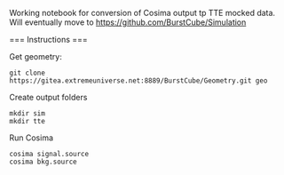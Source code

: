Working notebook for conversion of Cosima output tp TTE mocked data. Will eventually move to https://github.com/BurstCube/Simulation

=== Instructions ===

Get geometry:
```
git clone https://gitea.extremeuniverse.net:8889/BurstCube/Geometry.git geo
```

Create output folders
```
mkdir sim
mkdir tte
```

Run Cosima
```
cosima signal.source
cosima bkg.source
```



